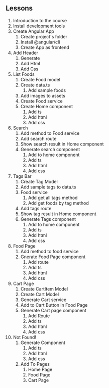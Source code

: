 ## Lessons
1. Introduction to the course
2. Install development tools
3. Create Angular App
   1. Create project's folder
   2. Install @angular/cli
   3. Create App as frontend
4. Add Header
   1. Generate
   2. Add Html
   3. Add Css
5. List Foods
   1. Create Food model
   2. Create data.ts
      1. Add sample foods
   3. Add images to assets
   4. Create Food service
   5. Create Home component
      1. Add ts
      2. Add html
      3. Add css
6. Search 
   1. Add method to Food service
   2. Add search route
   3. Show search result in Home component
   4. Generate search component
      1. Add to home component
      2. Add ts
      3. Add html
      4. Add css
7. Tags Bar
   1. Create Tag Model
   2. Add sample tags to data.ts
   3. Food service
      1. Add get all tags method
      2. Add get foods by tag method
   4. Add tags route
   5. Show tag result in Home component
   6. Generate Tags component
      1. Add to home component
      2. Add ts
      3. Add html
      4. Add css
8. Food Page
   1. Add method to food service
   2. Gnerate Food Page component
      1. Add route
      2. Add ts
      3. Add html
      4. Add css
9. Cart Page
   1. Create CartItem Model
   2. Create Cart Model
   3. Generate Cart service
   4. Add to Cart Button in Food Page
   5. Generate Cart page component
      1. Add Route
      2. Add ts
      3. Add html
      4. Add css
10. Not Found!
    1.  Generate Component
        1.  Add ts
        2.  Add html
        3.  Add css
    2. Add To Pages
       1. Home Page
       2. Food Page
       3. Cart Page


